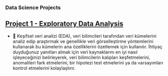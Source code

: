 ### Data Science Projects


## [Project 1 - Exploratory Data Analysis](https://github.com/AhmetEnesYalcinkaya/DataScienceProjects/blob/main/ExploratoryDataAnalysis/ExploratoryDataAnalysis.ipynb)

- 🚀 Keşifsel veri analizi (EDA), veri bilimcileri tarafından veri kümelerini analiz edip araştırmak ve genellikle veri görselleştirme yöntemlerini kullanarak bu kümelerin ana özelliklerini özetlemek için kullanılır. İhtiyaç duyduğunuz yanıtları almak için veri kaynaklarını en iyi nasıl işleyeceğinizi belirleyerek, veri bilimcilerin kalıpları keşfetmelerini, anomalileri fark etmelerini, bir hipotezi test etmelerini ya da varsayımları kontrol etmelerini kolaylaştırır.




